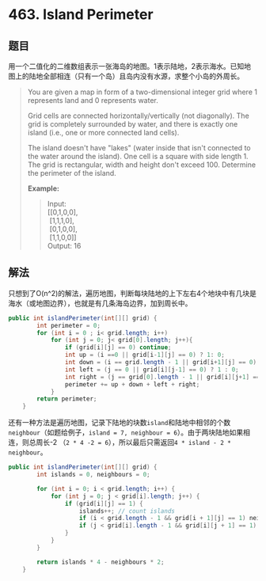 # 463. Island Perimeter

## 题目

用一个二值化的二维数组表示一张海岛的地图。1表示陆地，2表示海水。已知地图上的陆地全部相连（只有一个岛）且岛内没有水源，求整个小岛的外周长。

>You are given a map in form of a two-dimensional integer grid where 1 represents land and 0 represents water.
>
>Grid cells are connected horizontally/vertically (not diagonally). The grid is completely surrounded by water, and there is exactly one island (i.e., one or more connected land cells).
>
>The island doesn't have "lakes" (water inside that isn't connected to the water around the island). One cell is a square with side length 1. The grid is rectangular, width and height don't exceed 100. Determine the perimeter of the island.
>
>**Example:**
>
>>Input:  
>>[[0,1,0,0],  
>>&nbsp;[1,1,1,0],  
>>&nbsp;[0,1,0,0],  
>>&nbsp;[1,1,0,0]]  
>>Output: 16

## 解法

只想到了O(n^2)的解法，遍历地图，判断每块陆地的上下左右4个地块中有几块是海水（或地图边界），也就是有几条海岛边界，加到周长中。

```java
public int islandPerimeter(int[][] grid) {
        int perimeter = 0;
        for (int i = 0 ; i< grid.length; i++)
            for (int j = 0; j< grid[0].length; j++){
                if (grid[i][j] == 0) continue;
                int up = (i ==0 || grid[i-1][j] == 0) ? 1: 0;
                int down = (i == grid.length - 1 || grid[i+1][j] == 0) ? 1 : 0;
                int left = (j == 0 || grid[i][j-1] == 0) ? 1 : 0;
                int right = (j == grid[0].length - 1 || grid[i][j+1] == 0) ? 1: 0;
                perimeter += up + down + left + right;
            }
        return perimeter;
    }
```

还有一种方法是遍历地图，记录下陆地的块数`island`和陆地中相邻的个数`neighbour`（如题给例子，`island = 7, neighbour = 6`）。由于两块陆地如果相连，则总周长-2 （`2 * 4 -2 = 6`），所以最后只需返回`4 * island - 2 * neighbour`。

```java
public int islandPerimeter(int[][] grid) {
        int islands = 0, neighbours = 0;

        for (int i = 0; i < grid.length; i++) {
            for (int j = 0; j < grid[i].length; j++) {
                if (grid[i][j] == 1) {
                    islands++; // count islands
                    if (i < grid.length - 1 && grid[i + 1][j] == 1) neighbours++; // count down neighbours
                    if (j < grid[i].length - 1 && grid[i][j + 1] == 1) neighbours++; // count right neighbours
                }
            }
        }

        return islands * 4 - neighbours * 2;
    }
```
